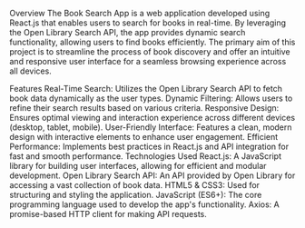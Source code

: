 Overview
The Book Search App is a web application developed using React.js that enables users to search for books in real-time. By leveraging the Open Library Search API, the app provides dynamic search functionality, allowing users to find books efficiently. The primary aim of this project is to streamline the process of book discovery and offer an intuitive and responsive user interface for a seamless browsing experience across all devices.

Features
Real-Time Search: Utilizes the Open Library Search API to fetch book data dynamically as the user types.
Dynamic Filtering: Allows users to refine their search results based on various criteria.
Responsive Design: Ensures optimal viewing and interaction experience across different devices (desktop, tablet, mobile).
User-Friendly Interface: Features a clean, modern design with interactive elements to enhance user engagement.
Efficient Performance: Implements best practices in React.js and API integration for fast and smooth performance.
Technologies Used
React.js: A JavaScript library for building user interfaces, allowing for efficient and modular development.
Open Library Search API: An API provided by Open Library for accessing a vast collection of book data.
HTML5 & CSS3: Used for structuring and styling the application.
JavaScript (ES6+): The core programming language used to develop the app's functionality.
Axios: A promise-based HTTP client for making API requests.
